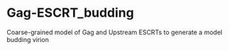 # Gag-ESCRT_budding
Coarse-grained model of Gag and Upstream ESCRTs to generate a model budding virion
